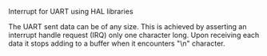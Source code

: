Interrupt for UART using HAL libraries

The UART sent data can be of any size. This is achieved by asserting an interrupt handle request (IRQ) only one character long. Upon receiving each data it stops adding to a buffer when it encounters "\n" character.
